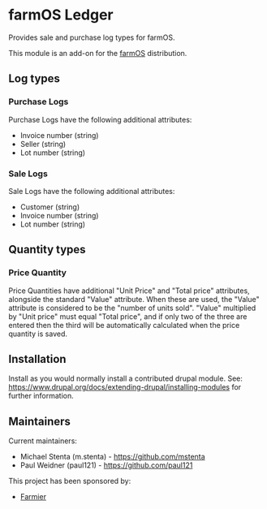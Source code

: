 # farmOS Ledger

Provides sale and purchase log types for farmOS.

This module is an add-on for the [farmOS](http://drupal.org/project/farm)
distribution.

## Log types

### Purchase Logs

Purchase Logs have the following additional attributes:

- Invoice number (string)
- Seller (string)
- Lot number (string)

### Sale Logs

Sale Logs have the following additional attributes:

- Customer (string)
- Invoice number (string)
- Lot number (string)

## Quantity types

### Price Quantity

Price Quantities have additional "Unit Price" and "Total price" attributes,
alongside the standard "Value" attribute. When these are used, the "Value"
attribute is considered to be the "number of units sold". "Value" multiplied
by "Unit price" must equal "Total price", and if only two of the three are
entered then the third will be automatically calculated when the price
quantity is saved.

## Installation

Install as you would normally install a contributed drupal module. See:
https://www.drupal.org/docs/extending-drupal/installing-modules for further
information.

## Maintainers

Current maintainers:
* Michael Stenta (m.stenta) - https://github.com/mstenta
* Paul Weidner (paul121) - https://github.com/paul121

This project has been sponsored by:
* [Farmier](http://farmier.com)
